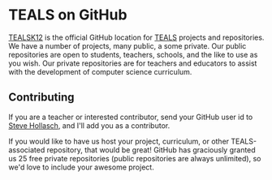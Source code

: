 # TEALS on GitHub
[TEALSK12](https://github.com/TEALSK12) is the official GitHub location for
[TEALS](http://tealsk12.com/) projects and repositories. We have a number of projects, many public,
a some private. Our public repositories are open to students, teachers, schools, and the like to use
as you wish. Our private repositories are for teachers and educators to assist with the development
of computer science curriculum.

## Contributing
If you are a teacher or interested contributor, send your GitHub user id to [Steve
Hollasch](mailto:steve@hollasch.net), and I'll add you as a contributor.

If you would like to have us host your project, curriculum, or other TEALS-associated repository,
that would be great! GitHub has graciously granted us 25 free private repositories (public
repositories are always unlimited), so we'd love to include your awesome project.
